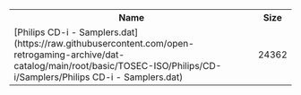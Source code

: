 <table>
<tr><th>Name</th><th>Size</th></tr>
<tr><td>
[Philips CD-i - Samplers.dat](https://raw.githubusercontent.com/open-retrogaming-archive/dat-catalog/main/root/basic/TOSEC-ISO/Philips/CD-i/Samplers/Philips CD-i - Samplers.dat)
</td><td>24362</td></tr>
</table>
